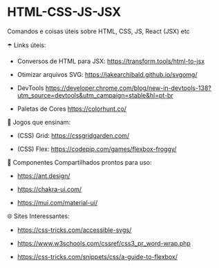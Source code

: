 # HTML-CSS-JS-JSX
Comandos e coisas úteis sobre HTML, CSS, JS, React (JSX) etc

☂️ Links úteis: 

- Conversos de HTML para JSX: https://transform.tools/html-to-jsx

- Otimizar arquivos SVG: https://jakearchibald.github.io/svgomg/

- DevTools https://developer.chrome.com/blog/new-in-devtools-138?utm_source=devtools&utm_campaign=stable&hl=pt-br

- Paletas de Cores https://colorhunt.co/  


👾 Jogos que ensinam: 


- (CSS) Grid: https://cssgridgarden.com/

- (CSS) Flex: https://codepip.com/games/flexbox-froggy/

📍 Componentes Compartilhados prontos para uso: 

- https://ant.design/

- https://chakra-ui.com/

- https://mui.com/material-ui/


🌐 Sites Interessantes: 

- https://css-tricks.com/accessible-svgs/

- https://www.w3schools.com/cssref/css3_pr_word-wrap.php

- https://css-tricks.com/snippets/css/a-guide-to-flexbox/
